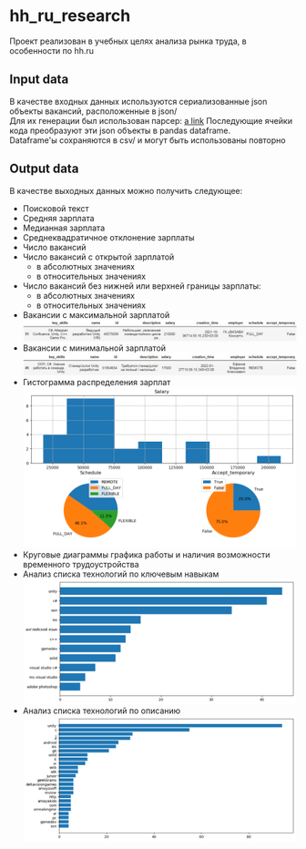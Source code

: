 # hh_ru_research
Проект реализован в учебных целях анализа рынка труда, в особенности по hh.ru

## Input data
В качестве входных данных используются сериализованные json объекты вакансий, расположенные в json/  
Для их генерации был использован парсер: [a link](https://github.com/LuaSavage/hh_ru_parser)
Последующие ячейки кода преобразуют эти json объекты в pandas dataframe.  
Dataframe'ы сохраняются в csv/ и могут быть использованы повторно  

## Output data
В качестве выходных данных можно получить следующее:
* Поисковой текст
* Средняя зарплата
* Медианная зарплата
* Среднеквадратичное отклонение зарплаты
* Число вакансий
* Число вакансий с открытой зарплатой
    + в абсолютных значениях
    + в относительных значениях  
* Число вакансий без нижней или верхней границы зарплаты:
    + в абсолютных значениях
    + в относительных значениях      
* Вакансии с максимальной зарплатой  
![Vacancies with max salary](img/max_salary.jpg "Vacancies with max salary")
* Вакансии с минимальной зарплатой  
![Vacancies with min salary](img/min_salary.jpg "Vacancies with min salary")
* Гистограмма распределения зарплат  
![Salary histogram](img/salary_hist.png "Salary histogram")
* Круговые диаграммы графика работы и наличия возможности временного трудоустройства
* Анализ списка технологий по ключевым навыкам
![Key skills](img/key_skills.jpg "Key skills")
* Анализ списка технологий по описанию
![Key skills from description](img/description.jpg "Key skills from description")
